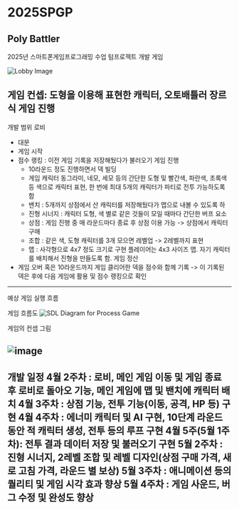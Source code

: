 # 2025SPGP 
## Poly Battler
2025년 스마트폰게임프로그래밍 수업 텀프로젝트 개발 게임

![Lobby Image](https://github.com/user-attachments/assets/d73ca04d-e420-4f11-a413-d50f8aa1418d)

**게임 컨셉: 도형을 이용해 표현한 캐릭터, 오토배틀러 장르식 게임 진행**
---
개발 범위
로비 
- 대문
- 게임 시작
- 점수 랭킹 : 이전 게임 기록을 저장해뒀다가 불러오기
게임 진행 
  - 10라운드 정도 진행하면서 덱 빌딩 
  - 게임 캐릭터 동그라미, 네모, 세모 등의 간단한 도형 및 빨간색, 파란색, 초록색 등 색으로 캐릭터 표현, 한 번에 최대 5개의 캐릭터가 파티로 전투 가능하도록 함
  - 밴치 : 5개까지 상점에서 산 캐릭터를 저장해뒀다가 맵으로 내볼 수 있도록 하
  - 진형 시너지 : 캐릭터 도형, 색 별로 같은 것들이 모일 때마다 간단한 버프 요소
  - 상점 : 게임 진행 중 매 라운드마다 종료 후 상점 이용 가능 -> 상점에서 캐릭터 구매 
  - 조합 : 같은 색, 도형 캐릭터를 3개 모으면 레벨업 -> 2레벨까지 표현 
  - 맵 : 사각형으로 4x7 정도 크기로 구현 플레이어는 4x3 사이즈 맵. 자기 캐릭터를 배치해서 진형을 만들도록 함.
게임 정산
- 게임 오버 혹은 10라운드까지 게임 클리어한 덱을 점수와 함께 기록 -> 이 기록된 덱은 후에 다음 게임에 활용 및 점수 랭킹으로 확인
---
예상 게임 실행 흐름

게임 흐름도
![SDL Diagram for Process Game](https://github.com/user-attachments/assets/78fab771-6938-4889-923f-0beed9d60088)

게임의 컨셉 그림

![image](https://github.com/user-attachments/assets/f966dbb1-ae6a-4701-b3ba-6e972059cc56)
---
개발 일정
4월 2주차 : 로비, 메인 게임 이동 및 게임 종료 후 로비로 돌아오 기능, 메인 게임에 맵 및 밴치에 캐릭터 배치
4월 3주차 : 상점 기능, 전투 기능(이동, 공격, HP 등) 구현
4월 4주차 : 에너미 캐릭터 및 AI 구현, 10단계 라운드 동안 적 캐릭터 생성, 전투 등의 루프 구현
4월 5주(5월 1주차): 전투 결과 데이터 저장 및 불러오기 구현
5월 2주차 : 진형 시너지, 2레벨 조합 및 레벨 디자인(상점 구매 가격, 새로 고침 가격, 라운드 별 보상)
5월 3주차 : 애니메이션 등의 퀄리티 및 게임 시각 효과 향상 
5월 4주차 : 게임 사운드, 버그 수정 및 완성도 향상
---
